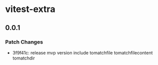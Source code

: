 # vitest-extra

## 0.0.1

### Patch Changes

- 3f9f41c: release mvp version include tomatchfile tomatchfilecontent tomatchdir

